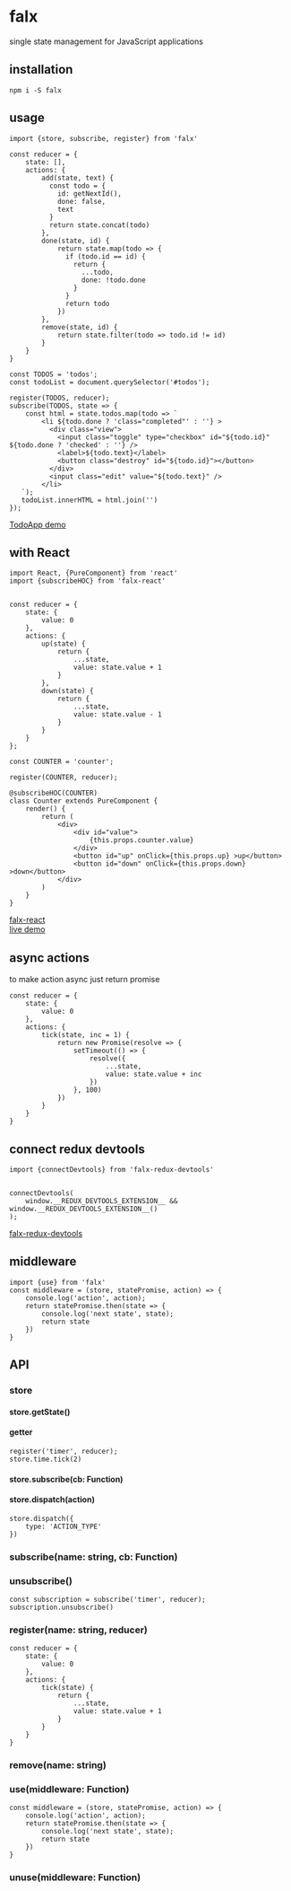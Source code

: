 # falx
single state management for JavaScript applications

## installation
````
npm i -S falx
````

## usage
````es6
import {store, subscribe, register} from 'falx'

const reducer = {
    state: [],
    actions: {
        add(state, text) {
          const todo = {
            id: getNextId(),
            done: false,
            text
          }
          return state.concat(todo)
        },
        done(state, id) {
            return state.map(todo => {
              if (todo.id == id) {
                return {
                  ...todo,
                  done: !todo.done
                }
              }
              return todo
            })
        },
        remove(state, id) {
            return state.filter(todo => todo.id != id)
        }
    }
}

const TODOS = 'todos';
const todoList = document.querySelector('#todos');

register(TODOS, reducer);
subscribe(TODOS, state => {
    const html = state.todos.map(todo => `
        <li ${todo.done ? 'class="completed"' : ''} >
          <div class="view">
            <input class="toggle" type="checkbox" id="${todo.id}" ${todo.done ? 'checked' : ''} />
            <label>${todo.text}</label>
            <button class="destroy" id="${todo.id}"></button>
          </div>
          <input class="edit" value="${todo.text}" />
        </li>
   `);
   todoList.innerHTML = html.join('')
});
````
[TodoApp demo](https://stackblitz.com/edit/typescript-iehr6d?file=index.ts)

## with React
````es6
import React, {PureComponent} from 'react'
import {subscribeHOC} from 'falx-react'


const reducer = {
    state: {
        value: 0
    },
    actions: {
        up(state) {
            return {
                ...state,
                value: state.value + 1
            }
        },
        down(state) {
            return {
                ...state,
                value: state.value - 1
            }
        }
    }
};

const COUNTER = 'counter';

register(COUNTER, reducer);

@subscribeHOC(COUNTER)
class Counter extends PureComponent {
    render() {
        return (
            <div>
                <div id="value">
                    {this.props.counter.value}
                </div>
                <button id="up" onClick={this.props.up} >up</button>
                <button id="down" onClick={this.props.down} >down</button>
            </div>
        )
    }
}
````
[falx-react](https://github.com/one-more/falx-react)     
[live demo](https://stackblitz.com/edit/react-zfxupc?file=index.js)

## async actions
to make action async just return promise
````es6
const reducer = {
    state: {
        value: 0
    },
    actions: {
        tick(state, inc = 1) {
            return new Promise(resolve => {
                setTimeout(() => {
                    resolve({
                        ...state,
                        value: state.value + inc
                    })
                }, 100)
            })
        }
    }
}
````

## connect redux devtools
````es6
import {connectDevtools} from 'falx-redux-devtools'


connectDevtools(
    window.__REDUX_DEVTOOLS_EXTENSION__ && window.__REDUX_DEVTOOLS_EXTENSION__()
);
````
[falx-redux-devtools](https://github.com/one-more/falx-redux-devtools)

## middleware
````es6
import {use} from 'falx'
const middleware = (store, statePromise, action) => {
    console.log('action', action);
    return statePromise.then(state => {
        console.log('next state', state);
        return state
    })
}
````

## API

### store
#### store.getState()
#### getter
````es6
register('timer', reducer);
store.time.tick(2)
````
#### store.subscribe(cb: Function)
#### store.dispatch(action)
````es6
store.dispatch({
    type: 'ACTION_TYPE'
})
````

### subscribe(name: string, cb: Function)

### unsubscribe()
````es6
const subscription = subscribe('timer', reducer);
subscription.unsubscribe()
````

### register(name: string, reducer)
````es6
const reducer = {
    state: {
        value: 0
    },
    actions: {
        tick(state) {
            return {
                ...state,
                value: state.value + 1
            }
        }
    }
}
````

### remove(name: string)

### use(middleware: Function)
````es6
const middleware = (store, statePromise, action) => {
    console.log('action', action);
    return statePromise.then(state => {
        console.log('next state', state);
        return state
    })
}
````

### unuse(middleware: Function)
